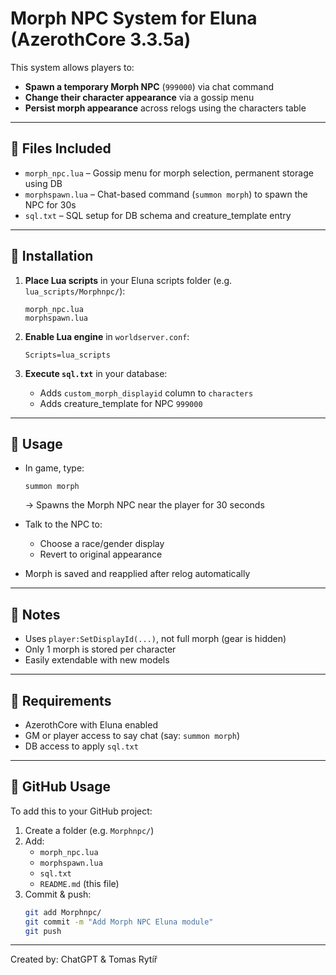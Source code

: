 
# Morph NPC System for Eluna (AzerothCore 3.3.5a)

This system allows players to:
- **Spawn a temporary Morph NPC** (`999000`) via chat command
- **Change their character appearance** via a gossip menu
- **Persist morph appearance** across relogs using the characters table

---

## 🧩 Files Included

- `morph_npc.lua` – Gossip menu for morph selection, permanent storage using DB
- `morphspawn.lua` – Chat-based command (`summon morph`) to spawn the NPC for 30s
- `sql.txt` – SQL setup for DB schema and creature_template entry

---

## 💾 Installation

1. **Place Lua scripts** in your Eluna scripts folder (e.g. `lua_scripts/Morphnpc/`):
   ```
   morph_npc.lua
   morphspawn.lua
   ```

2. **Enable Lua engine** in `worldserver.conf`:
   ```
   Scripts=lua_scripts
   ```

3. **Execute `sql.txt`** in your database:
   - Adds `custom_morph_displayid` column to `characters`
   - Adds creature_template for NPC `999000`

---

## 🧪 Usage

- In game, type:
  ```
  summon morph
  ```
  → Spawns the Morph NPC near the player for 30 seconds

- Talk to the NPC to:
  - Choose a race/gender display
  - Revert to original appearance

- Morph is saved and reapplied after relog automatically

---

## 🔄 Notes

- Uses `player:SetDisplayId(...)`, not full morph (gear is hidden)
- Only 1 morph is stored per character
- Easily extendable with new models

---

## 🧰 Requirements

- AzerothCore with Eluna enabled
- GM or player access to say chat (say: `summon morph`)
- DB access to apply `sql.txt`

---

## 🔗 GitHub Usage

To add this to your GitHub project:
1. Create a folder (e.g. `Morphnpc/`)
2. Add:
   - `morph_npc.lua`
   - `morphspawn.lua`
   - `sql.txt`
   - `README.md` (this file)
3. Commit & push:
   ```bash
   git add Morphnpc/
   git commit -m "Add Morph NPC Eluna module"
   git push
   ```

---

Created by: ChatGPT & Tomas Rytíř
